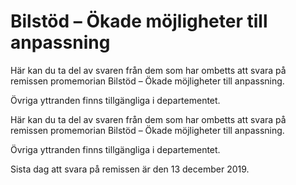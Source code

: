 # Bilstöd – Ökade möjligheter till anpassning

Här kan du ta del av svaren från dem som har ombetts att svara på remissen promemorian Bilstöd – Ökade möjligheter till anpassning.

Övriga yttranden finns tillgängliga i departementet.

Här kan du ta del av svaren från dem som har ombetts att svara på remissen promemorian Bilstöd – Ökade möjligheter till anpassning.

Övriga yttranden finns tillgängliga i departementet.

Sista dag att svara på remissen är den 13 december 2019.
